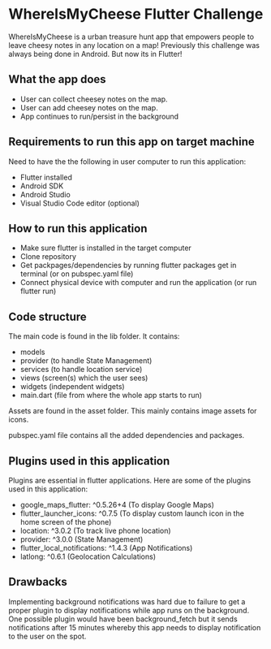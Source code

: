 # WhereIsMyCheese Flutter Challenge

 WhereIsMyCheese is a urban treasure hunt app that empowers people to leave cheesy notes in any location on a map! Previously this challenge was always being done in Android. But now its in Flutter!
 
## What the app does

- User can collect cheesey notes on the map.
- User can add cheesey notes on the map.
- App continues to run/persist in the background


## Requirements to run this app on target machine

Need to have the the following in user computer to run this application:
 - Flutter installed
 - Android SDK
 - Android Studio
 - Visual Studio Code editor (optional)
 
## How to run this application
- Make sure flutter is installed in the target computer
- Clone repository
- Get packpages/dependencies by running flutter packages get in terminal (or on pubspec.yaml file)
- Connect physical device with computer and run the application (or run flutter run)

## Code structure

The main code is found in the lib folder. It contains:
- models
- provider (to handle State Management)
- services (to handle location service)
- views (screen(s) which the user sees)
- widgets (independent widgets)
- main.dart (file from where the whole app starts to run)

Assets are found in the asset folder. This mainly contains image assets for icons.

pubspec.yaml file contains all the added dependencies and packages.
 
## Plugins used in this application

Plugins are essential in flutter applications. Here are some of the plugins used in this application: 
 - google_maps_flutter: ^0.5.26+4 (To display Google Maps)
 - flutter_launcher_icons: ^0.7.5 (To display custom launch icon in the home screen of the phone)
 - location: ^3.0.2 (To track live phone location)
 - provider: ^3.0.0 (State Management)
 - flutter_local_notifications: ^1.4.3 (App Notifications)
 - latlong: ^0.6.1 (Geolocation Calculations)
 
 ## Drawbacks
 
 Implementing background notifications was hard due to failure to get a proper plugin to display notifications while app runs on the background. One possible plugin would have been background_fetch but it sends notifications after 15 minutes whereby this app needs to display notification to the user on the spot.
